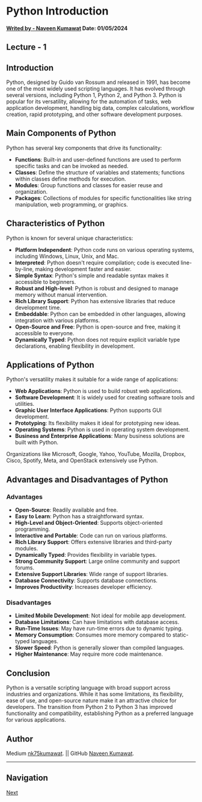 # Python Introduction 
#### [Writed by - Naveen Kumawat](https://www.linkedin.com/in/naveenkwt/) Date: 01/05/2024
## Lecture - 1

## Introduction
Python, designed by Guido van Rossum and released in 1991, has become one of the most widely used scripting languages. It has evolved through several versions, including Python 1, Python 2, and Python 3. Python is popular for its versatility, allowing for the automation of tasks, web application development, handling big data, complex calculations, workflow creation, rapid prototyping, and other software development purposes.

## Main Components of Python
Python has several key components that drive its functionality:

- **Functions**: Built-in and user-defined functions are used to perform specific tasks and can be invoked as needed.
- **Classes**: Define the structure of variables and statements; functions within classes define methods for execution.
- **Modules**: Group functions and classes for easier reuse and organization.
- **Packages**: Collections of modules for specific functionalities like string manipulation, web programming, or graphics.

## Characteristics of Python
Python is known for several unique characteristics:

- **Platform Independent**: Python code runs on various operating systems, including Windows, Linux, Unix, and Mac.
- **Interpreted**: Python doesn't require compilation; code is executed line-by-line, making development faster and easier.
- **Simple Syntax**: Python's simple and readable syntax makes it accessible to beginners.
- **Robust and High-level**: Python is robust and designed to manage memory without manual intervention.
- **Rich Library Support**: Python has extensive libraries that reduce development time.
- **Embeddable**: Python can be embedded in other languages, allowing integration with various platforms.
- **Open-Source and Free**: Python is open-source and free, making it accessible to everyone.
- **Dynamically Typed**: Python does not require explicit variable type declarations, enabling flexibility in development.

## Applications of Python
Python's versatility makes it suitable for a wide range of applications:

- **Web Applications**: Python is used to build robust web applications.
- **Software Development**: It is widely used for creating software tools and utilities.
- **Graphic User Interface Applications**: Python supports GUI development.
- **Prototyping**: Its flexibility makes it ideal for prototyping new ideas.
- **Operating Systems**: Python is used in operating system development.
- **Business and Enterprise Applications**: Many business solutions are built with Python.

Organizations like Microsoft, Google, Yahoo, YouTube, Mozilla, Dropbox, Cisco, Spotify, Meta, and OpenStack extensively use Python.

## Advantages and Disadvantages of Python
### Advantages
- **Open-Source**: Readily available and free.
- **Easy to Learn**: Python has a straightforward syntax.
- **High-Level and Object-Oriented**: Supports object-oriented programming.
- **Interactive and Portable**: Code can run on various platforms.
- **Rich Library Support**: Offers extensive libraries and third-party modules.
- **Dynamically Typed**: Provides flexibility in variable types.
- **Strong Community Support**: Large online community and support forums.
- **Extensive Support Libraries**: Wide range of support libraries.
- **Database Connectivity**: Supports database connections.
- **Improves Productivity**: Increases developer efficiency.

### Disadvantages
- **Limited Mobile Development**: Not ideal for mobile app development.
- **Database Limitations**: Can have limitations with database access.
- **Run-Time Issues**: May have run-time errors due to dynamic typing.
- **Memory Consumption**: Consumes more memory compared to static-typed languages.
- **Slower Speed**: Python is generally slower than compiled languages.
- **Higher Maintenance**: May require more code maintenance.

## Conclusion
Python is a versatile scripting language with broad support across industries and organizations. While it has some limitations, its flexibility, ease of use, and open-source nature make it an attractive choice for developers. The transition from Python 2 to Python 3 has improved functionality and compatibility, establishing Python as a preferred language for various applications.

## Author
Medium [nk75kumawat](https://medium.com/@nk75kumawat). ||
GitHub [Naveen Kumawat](https://github.com/naveen-kumawat).

---

## Navigation
[Next](What_is_python.md)
